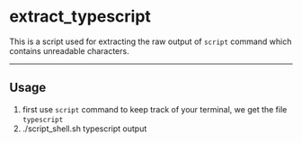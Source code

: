 extract_typescript
==================

This is a script used for extracting the raw output of `script` command which contains unreadable characters.

----------


Usage
----------

1. first use `script` command to keep track of your terminal, we get the file `typescript`
2. ./script_shell.sh typescript output
